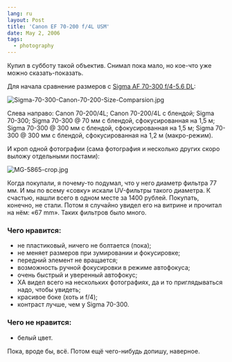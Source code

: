 ```yaml
---
lang: ru
layout: Post
title: 'Canon EF 70-200 f/4L USM'
date: May 2, 2006
tags:
  - photography
---
```


Купил в субботу такой объектив. Снимал пока мало, но кое-что уже можно сказать-показать.

Для начала сравнение размеров с [Sigma AF 70-300 f/4-5.6 DL](http://birdwatcher.ru/blog/77/ "Sigma AF 70-300 f/4-5.6 DL"):

![Sigma-70-300-Canon-70-200-Size-Comparsion.jpg](upload://Sigma-70-300-Canon-70-200-Size-Comparsion.jpg)

Слева направо: Canon 70-200/4L; Canon 70-200/4L с блендой; Sigma 70-300; Sigma 70-300 @ 70 мм с блендой, сфокусированная на 1,5 м; Sigma 70-300 @ 300 мм с блендой, сфокусированная на 1,5 м; Sigma 70-300 @ 300 мм с блендой, сфокусированная на 1,2 м (макро-режим).

И кроп одной фотографии (сама фотография и несколько других скоро выложу отдельными постами):

![MG-5865-crop.jpg](upload://MG-5865-crop.jpg)

Когда покупали, я почему-то подумал, что у него диаметр фильтра 77 мм. И мы по всему «совку» искали UV-фильтры такого диаметра. К счастью, нашли всего в одном месте за 1400 рублей. Покупать, конечно, не стали. Потом я случайно увидел его на витрине и прочитал на нём: «67 mm». Таких фильтров было много.

### Чего нравится:

- не пластиковый, ничего не болтается (пока);
- не меняет размеров при зумировании и фокусировке;
- передний элемент не вращается;
- возможность ручной фокусировки в режиме автофокуса;
- очень быстрый и уверенный автофокус;
- ХА видел всего на нескольких фотографиях, да и то приглядываться надо, чтобы увидеть;
- красивое боке (хоть и f/4);
- контраст лучше, чем у Sigma 70-300.

### Чего не нравится:

- белый цвет.

Пока, вроде бы, всё. Потом ещё чего-нибудь допишу, наверное.
